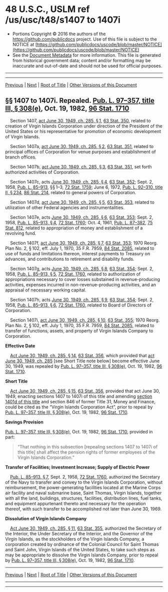 ---
---

# 48 U.S.C., USLM ref /us/usc/t48/s1407 to 1407i

* Portions Copyright © 2016 the authors of the https://github.com/publicdocs project.
  Use of this file is subject to the NOTICE at [https://github.com/publicdocs/uscode/blob/master/NOTICE](https://github.com/publicdocs/uscode/blob/master/NOTICE)
* See the [Document Metadata](././../../../../..//README.md) for more information.
  This file is generated from historical government data; content and/or formatting may be inaccurate and out-of-date and should not be used for official purposes.

----------
----------

[Previous](./../../../../..//us/usc/t48/ch7/schIII/m__us_usc_t48_ch7_schIII.md) | [Next](./../../../../..//us/usc/t48/ch7/schIV/m__us_usc_t48_ch7_schIV.md) | [Root of Title](./../../../../../) | [Other Versions of this Document](https://publicdocs.github.io/go/links?ns=uslm&ref=%2Fus%2Fusc%2Ft48%2Fs1407+to+1407i)

## §§ 1407 to 1407i. Repealed. [Pub. L. 97–357, title III, § 308(e)][/us/pl/97/357/s308/e], Oct. 19, 1982, [96 Stat. 1710][/us/stat/96/1710]

    Section 1407, [act June 30, 1949, ch. 285, § 1][/us/act/1949-06-30/ch285/s1], [63 Stat. 350][/us/stat/63/350], related to creation of Virgin Islands Corporation under direction of the President of the United States or his representative for promotion of economic development of Virgin Islands.

    Section 1407a, [act June 30, 1949, ch. 285, § 2][/us/act/1949-06-30/ch285/s2], [63 Stat. 351][/us/stat/63/351], related to principal offices of Corporation for venue purposes and establishment of branch offices.

    Section 1407b, [act June 30, 1949, ch. 285, § 3][/us/act/1949-06-30/ch285/s3], [63 Stat. 351][/us/stat/63/351], set forth authorized activities of Corporation.

    Section 1407c, acts [June 30, 1949, ch. 285, § 4][/us/act/1949-06-30/ch285/s4], [63 Stat. 352][/us/stat/63/352]; Sept. 2, 1958, [Pub. L. 85–913][/us/pl/85/913], §§ 1–3, [72 Stat. 1759][/us/stat/72/1759]; June 6, 1972, [Pub. L. 92–310, title II, § 234][/us/pl/92/310/s234], [86 Stat. 214][/us/stat/86/214], related to general powers of Corporation.

    Section 1407d, [act June 30, 1949, ch. 285, § 5][/us/act/1949-06-30/ch285/s5], [63 Stat. 353][/us/stat/63/353], related to utilization of other Federal agencies and instrumentalities.

    Section 1407e, acts [June 30, 1949, ch. 285, § 6][/us/act/1949-06-30/ch285/s6], [63 Stat. 353][/us/stat/63/353]; Sept. 2, 1958, [Pub. L. 85–913, § 4][/us/pl/85/913/s4], [72 Stat. 1760][/us/stat/72/1760]; Oct. 4, 1961, [Pub. L. 87–382][/us/pl/87/382], [75 Stat. 812][/us/stat/75/812], related to appropriation of money and establishment of a revolving fund.

    Section 1407f, [act June 30, 1949, ch. 285, § 7][/us/act/1949-06-30/ch285/s7], [63 Stat. 353][/us/stat/63/353]; 1970 Reorg. Plan No. 2, § 102, eff. July 1, 1970, 35 F.R. 7959, [84 Stat. 2085][/us/stat/84/2085], related to use of funds and limitations thereon, interest payments to Treasury on advances, and contributions to retirement and disability funds.

    Section 1407g, acts [June 30, 1949, ch. 285, § 8][/us/act/1949-06-30/ch285/s8], [63 Stat. 354][/us/stat/63/354]; Sept. 2, 1958, [Pub. L. 85–913, § 5][/us/pl/85/913/s5], [72 Stat. 1760][/us/stat/72/1760], related to authorization of appropriations necessary to cover losses substained in revenue-producing activities, expenses incurred in non-revenue-producing activities, and an appraisal of necessary working capital.

    Section 1407h, acts [June 30, 1949, ch. 285, § 9][/us/act/1949-06-30/ch285/s9], [63 Stat. 354][/us/stat/63/354]; Sept. 2, 1958, [Pub. L. 85–913, § 6][/us/pl/85/913/s6], [72 Stat. 1760][/us/stat/72/1760], related to Board of Directors of Corporation.

    Section 1407i, [act June 30, 1949, ch. 285, § 10][/us/act/1949-06-30/ch285/s10], [63 Stat. 355][/us/stat/63/355]; 1970 Reorg. Plan No. 2, § 102, eff. July 1, 1970, 35 F.R. 7959, [84 Stat. 2085][/us/stat/84/2085], related to transfer of functions, assets, and property of Virgin Islands Company to Corporation.

 __Effective Date__ 

    [Act June 30, 1949, ch. 285, § 14][/us/act/1949-06-30/ch285/s14], [63 Stat. 356][/us/stat/63/356], which provided that [act June 30, 1949, ch. 285][/us/act/1949-06-30/ch285] \[see Short Title note below\] become effective June 30, 1949, was repealed by [Pub. L. 97–357, title III, § 308(e)][/us/pl/97/357/s308/e], Oct. 19, 1982, [96 Stat. 1710][/us/stat/96/1710].

 __Short Title__ 

    [Act June 30, 1949, ch. 285, § 15][/us/act/1949-06-30/ch285/s15], [63 Stat. 356][/us/stat/63/356], provided that act June 30, 1949, enacting sections 1407 to 1407i of this title and amending [section 1401d of this title][/us/usc/t48/s1401d] and section 846 of former Title 31, Money and Finance, could be cited as the “Virgin Islands Corporation Act”, prior to repeal by [Pub. L. 97–357, title III, § 308(e)][/us/pl/97/357/s308/e], Oct. 19, 1982, [96 Stat. 1710][/us/stat/96/1710].

 __Savings Provision__ 

[Pub. L. 97–357, title III, § 308(e)][/us/pl/97/357/s308/e], Oct. 19, 1982, [96 Stat. 1710][/us/stat/96/1710], provided in part: 

> “That nothing in this subsection \[repealing sections 1407 to 1407i of this title\] shall affect the pension rights of former employees of the Virgin Islands Corporation.”

 __Transfer of Facilities; Investment Increase; Supply of Electric Power__ 

    [Pub. L. 85–913, § 7][/us/pl/85/913/s7], Sept. 2, 1958, [72 Stat. 1760][/us/stat/72/1760], authorized the Secretary of the Navy to transfer and convey to the Virgin Islands Corporation, without reimbursement, the power-generating facilities located at the Marine Corps air facility and naval submarine base, Saint Thomas, Virgin Islands, together with all the land, buildings, structures, facilities, distribution lines, fuel tanks, and equipment appurtenant thereto and necessary for the operation thereof, with such transfer to be accomplished not later than June 30, 1969.

 __Dissolution of Virgin Islands Company__ 

    [Act June 30, 1949, ch. 285, § 11][/us/act/1949-06-30/ch285/s11], [63 Stat. 355][/us/stat/63/355], authorized the Secretary of the Interior, the Under Secretary of the Interior, and the Governor of the Virgin Islands, as the stockholders of the Virgin Islands Company, a corporation created by ordinance of the Colonial Council for Saint Thomas and Saint John, Virgin Islands of the United States, to take such steps as may be appropriate to dissolve the Virgin Islands Company, prior to repeal by [Pub. L. 97–357, title III, § 308(e)][/us/pl/97/357/s308/e], Oct. 19, 1982, [96 Stat. 1710][/us/stat/96/1710].

----------

[Previous](./../../../../..//us/usc/t48/ch7/schIII/m__us_usc_t48_ch7_schIII.md) | [Next](./../../../../..//us/usc/t48/ch7/schIV/m__us_usc_t48_ch7_schIV.md) | [Root of Title](./../../../../../) | [Other Versions of this Document](https://publicdocs.github.io/go/links?ns=uslm&ref=%2Fus%2Fusc%2Ft48%2Fs1407+to+1407i)

----------
----------

[/us/pl/97/357/s308/e]: https://publicdocs.github.io/go/links?ns=uslm&ref=%2Fus%2Fpl%2F97%2F357%2Fs308%2Fe
[/us/stat/96/1710]: https://publicdocs.github.io/go/links?ns=uslm&ref=%2Fus%2Fstat%2F96%2F1710
[/us/act/1949-06-30/ch285/s1]: https://publicdocs.github.io/go/links?ns=uslm&ref=%2Fus%2Fact%2F1949-06-30%2Fch285%2Fs1
[/us/stat/63/350]: https://publicdocs.github.io/go/links?ns=uslm&ref=%2Fus%2Fstat%2F63%2F350
[/us/act/1949-06-30/ch285/s2]: https://publicdocs.github.io/go/links?ns=uslm&ref=%2Fus%2Fact%2F1949-06-30%2Fch285%2Fs2
[/us/stat/63/351]: https://publicdocs.github.io/go/links?ns=uslm&ref=%2Fus%2Fstat%2F63%2F351
[/us/act/1949-06-30/ch285/s3]: https://publicdocs.github.io/go/links?ns=uslm&ref=%2Fus%2Fact%2F1949-06-30%2Fch285%2Fs3
[/us/stat/63/351]: https://publicdocs.github.io/go/links?ns=uslm&ref=%2Fus%2Fstat%2F63%2F351
[/us/act/1949-06-30/ch285/s4]: https://publicdocs.github.io/go/links?ns=uslm&ref=%2Fus%2Fact%2F1949-06-30%2Fch285%2Fs4
[/us/stat/63/352]: https://publicdocs.github.io/go/links?ns=uslm&ref=%2Fus%2Fstat%2F63%2F352
[/us/pl/85/913]: https://publicdocs.github.io/go/links?ns=uslm&ref=%2Fus%2Fpl%2F85%2F913
[/us/stat/72/1759]: https://publicdocs.github.io/go/links?ns=uslm&ref=%2Fus%2Fstat%2F72%2F1759
[/us/pl/92/310/s234]: https://publicdocs.github.io/go/links?ns=uslm&ref=%2Fus%2Fpl%2F92%2F310%2Fs234
[/us/stat/86/214]: https://publicdocs.github.io/go/links?ns=uslm&ref=%2Fus%2Fstat%2F86%2F214
[/us/act/1949-06-30/ch285/s5]: https://publicdocs.github.io/go/links?ns=uslm&ref=%2Fus%2Fact%2F1949-06-30%2Fch285%2Fs5
[/us/stat/63/353]: https://publicdocs.github.io/go/links?ns=uslm&ref=%2Fus%2Fstat%2F63%2F353
[/us/act/1949-06-30/ch285/s6]: https://publicdocs.github.io/go/links?ns=uslm&ref=%2Fus%2Fact%2F1949-06-30%2Fch285%2Fs6
[/us/stat/63/353]: https://publicdocs.github.io/go/links?ns=uslm&ref=%2Fus%2Fstat%2F63%2F353
[/us/pl/85/913/s4]: https://publicdocs.github.io/go/links?ns=uslm&ref=%2Fus%2Fpl%2F85%2F913%2Fs4
[/us/stat/72/1760]: https://publicdocs.github.io/go/links?ns=uslm&ref=%2Fus%2Fstat%2F72%2F1760
[/us/pl/87/382]: https://publicdocs.github.io/go/links?ns=uslm&ref=%2Fus%2Fpl%2F87%2F382
[/us/stat/75/812]: https://publicdocs.github.io/go/links?ns=uslm&ref=%2Fus%2Fstat%2F75%2F812
[/us/act/1949-06-30/ch285/s7]: https://publicdocs.github.io/go/links?ns=uslm&ref=%2Fus%2Fact%2F1949-06-30%2Fch285%2Fs7
[/us/stat/63/353]: https://publicdocs.github.io/go/links?ns=uslm&ref=%2Fus%2Fstat%2F63%2F353
[/us/stat/84/2085]: https://publicdocs.github.io/go/links?ns=uslm&ref=%2Fus%2Fstat%2F84%2F2085
[/us/act/1949-06-30/ch285/s8]: https://publicdocs.github.io/go/links?ns=uslm&ref=%2Fus%2Fact%2F1949-06-30%2Fch285%2Fs8
[/us/stat/63/354]: https://publicdocs.github.io/go/links?ns=uslm&ref=%2Fus%2Fstat%2F63%2F354
[/us/pl/85/913/s5]: https://publicdocs.github.io/go/links?ns=uslm&ref=%2Fus%2Fpl%2F85%2F913%2Fs5
[/us/stat/72/1760]: https://publicdocs.github.io/go/links?ns=uslm&ref=%2Fus%2Fstat%2F72%2F1760
[/us/act/1949-06-30/ch285/s9]: https://publicdocs.github.io/go/links?ns=uslm&ref=%2Fus%2Fact%2F1949-06-30%2Fch285%2Fs9
[/us/stat/63/354]: https://publicdocs.github.io/go/links?ns=uslm&ref=%2Fus%2Fstat%2F63%2F354
[/us/pl/85/913/s6]: https://publicdocs.github.io/go/links?ns=uslm&ref=%2Fus%2Fpl%2F85%2F913%2Fs6
[/us/stat/72/1760]: https://publicdocs.github.io/go/links?ns=uslm&ref=%2Fus%2Fstat%2F72%2F1760
[/us/act/1949-06-30/ch285/s10]: https://publicdocs.github.io/go/links?ns=uslm&ref=%2Fus%2Fact%2F1949-06-30%2Fch285%2Fs10
[/us/stat/63/355]: https://publicdocs.github.io/go/links?ns=uslm&ref=%2Fus%2Fstat%2F63%2F355
[/us/stat/84/2085]: https://publicdocs.github.io/go/links?ns=uslm&ref=%2Fus%2Fstat%2F84%2F2085
[/us/act/1949-06-30/ch285/s14]: https://publicdocs.github.io/go/links?ns=uslm&ref=%2Fus%2Fact%2F1949-06-30%2Fch285%2Fs14
[/us/stat/63/356]: https://publicdocs.github.io/go/links?ns=uslm&ref=%2Fus%2Fstat%2F63%2F356
[/us/act/1949-06-30/ch285]: https://publicdocs.github.io/go/links?ns=uslm&ref=%2Fus%2Fact%2F1949-06-30%2Fch285
[/us/pl/97/357/s308/e]: https://publicdocs.github.io/go/links?ns=uslm&ref=%2Fus%2Fpl%2F97%2F357%2Fs308%2Fe
[/us/stat/96/1710]: https://publicdocs.github.io/go/links?ns=uslm&ref=%2Fus%2Fstat%2F96%2F1710
[/us/act/1949-06-30/ch285/s15]: https://publicdocs.github.io/go/links?ns=uslm&ref=%2Fus%2Fact%2F1949-06-30%2Fch285%2Fs15
[/us/stat/63/356]: https://publicdocs.github.io/go/links?ns=uslm&ref=%2Fus%2Fstat%2F63%2F356
[/us/usc/t48/s1401d]: https://publicdocs.github.io/go/links?ns=uslm&ref=%2Fus%2Fusc%2Ft48%2Fs1401d
[/us/pl/97/357/s308/e]: https://publicdocs.github.io/go/links?ns=uslm&ref=%2Fus%2Fpl%2F97%2F357%2Fs308%2Fe
[/us/stat/96/1710]: https://publicdocs.github.io/go/links?ns=uslm&ref=%2Fus%2Fstat%2F96%2F1710
[/us/pl/97/357/s308/e]: https://publicdocs.github.io/go/links?ns=uslm&ref=%2Fus%2Fpl%2F97%2F357%2Fs308%2Fe
[/us/stat/96/1710]: https://publicdocs.github.io/go/links?ns=uslm&ref=%2Fus%2Fstat%2F96%2F1710
[/us/pl/85/913/s7]: https://publicdocs.github.io/go/links?ns=uslm&ref=%2Fus%2Fpl%2F85%2F913%2Fs7
[/us/stat/72/1760]: https://publicdocs.github.io/go/links?ns=uslm&ref=%2Fus%2Fstat%2F72%2F1760
[/us/act/1949-06-30/ch285/s11]: https://publicdocs.github.io/go/links?ns=uslm&ref=%2Fus%2Fact%2F1949-06-30%2Fch285%2Fs11
[/us/stat/63/355]: https://publicdocs.github.io/go/links?ns=uslm&ref=%2Fus%2Fstat%2F63%2F355
[/us/pl/97/357/s308/e]: https://publicdocs.github.io/go/links?ns=uslm&ref=%2Fus%2Fpl%2F97%2F357%2Fs308%2Fe
[/us/stat/96/1710]: https://publicdocs.github.io/go/links?ns=uslm&ref=%2Fus%2Fstat%2F96%2F1710



